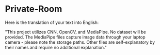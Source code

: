 # Private-Room
Here is the translation of your text into English:

"This project utilizes CNN, OpenCV, and MediaPipe. No dataset will be provided. The MediaPipe files capture image data through your laptop camera - please note the storage paths. Other files are self-explanatory by their names and require no additional explanation."
